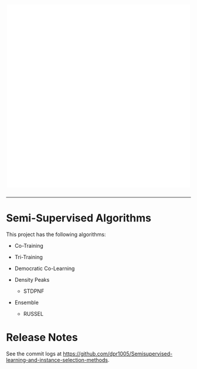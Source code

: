 <h1 align="center">
  <br>
  <a href="https://github.com/dpr1005/Semisupervised-learning-and-instance
-selection-methods"><img src="./branding/is-ssl-2-flatten.gif" 
alt="IS-SSL by DNX"></a>
  <br>
</h1>

---

# Semi-Supervised Algorithms

This project has the following algorithms:
- Co-Training
- Tri-Training
- Democratic Co-Learning
- Density Peaks
  - STDPNF

- Ensemble
  - RUSSEL

# Release Notes

See the commit logs at https://github.com/dpr1005/Semisupervised-learning-and-instance-selection-methods.